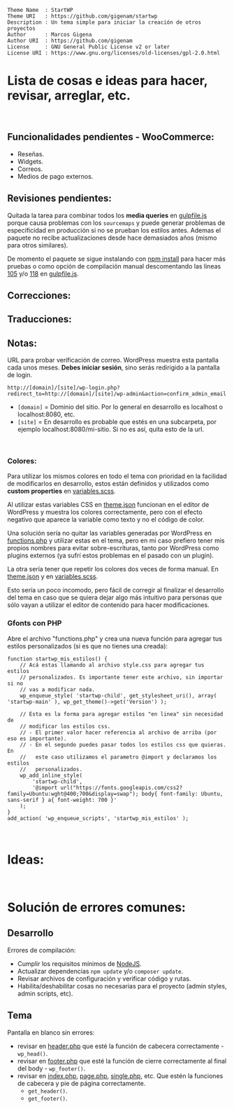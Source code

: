 ```
Theme Name  : StartWP
Theme URI   : https://github.com/gigenam/startwp
Description : Un tema simple para iniciar la creación de otros proyectos
Author      : Marcos Gigena
Author URI  : https://github.com/gigenam
License     : GNU General Public License v2 or later
License URI : https://www.gnu.org/licenses/old-licenses/gpl-2.0.html
```

# Lista de cosas e ideas para hacer, revisar, arreglar, etc.

<br>

## Funcionalidades pendientes - WooCommerce:

- Reseñas.
- Widgets.
- Correos.
- Medios de pago externos.

## Revisiones pendientes:

Quitada la tarea para combinar todos los **media queries** en [gulpfile.js](./gulpfile.js#L99)
porque causa problemas con los `sourcemaps` y puede generar problemas de
especificidad en producción si no se prueban los estilos antes. Ademas el paquete
no recibe actualizaciones desde hace demasiados años (mismo para otros similares).

De momento el paquete se sigue instalando con [npm install](./package.json#L40)
para hacer más pruebas o como opción de compilación manual descomentando las
lineas [105](./gulpfile.js#L105) y/o [118](./gulpfile.js#L118) en [gulpfile.js](./gulpfile.js#L99).

## Correcciones:

## Traducciones:

## Notas:

URL para probar verificación de correo. WordPress muestra esta pantalla cada unos
meses. **Debes iniciar sesión**, sino serás redirigido a la pantalla de login.

`http://[domain]/[site]/wp-login.php?redirect_to=http://[domain]/[site]/wp-admin&action=confirm_admin_email`

- `[domain]` = Dominio del sitio. Por lo general en desarrollo es localhost o
  localhost:8080, etc.
- `[site]` = En desarrollo es probable que estés en una subcarpeta, por ejemplo
  localhost:8080/mi-sitio. Si no es así, quita esto de la url.

<br>

### Colores:

Para utilizar los mismos colores en todo el tema con prioridad en la facilidad de
modificarlos en desarrollo, estos están definidos y utilizados como **custom properties**
en [variables.scss](app/assets/scss/abstracts/_variables.scss#L64).

Al utilizar estas variables CSS en [theme.json](app/theme.json#L14) funcionan en
el editor de WordPress y muestra los colores correctamente, pero con el efecto
negativo que aparece la variable como texto y no el código de color.

Una solución sería no quitar las variables generadas por WordPress en [functions.php](app/functions.php#L54)
y utilizar estas en el tema, pero en mi caso prefiero tener mis propios nombres
para evitar sobre-escrituras, tanto por WordPress como plugins externos (ya sufrí
estos problemas en el pasado con un plugin).

La otra sería tener que repetir los colores dos veces de forma manual. En
[theme.json](app/theme.json#L14) y en [variables.scss](app/assets/scss/abstracts/_variables.scss#L44).

Esto sería un poco incomodo, pero fácil de corregir al finalizar el desarrollo
del tema en caso que se quiera dejar algo más intuitivo para personas que sólo
vayan a utilizar el editor de contenido para hacer modificaciones.

### Gfonts con PHP

Abre el archivo "functions.php" y crea una nueva función para agregar tus estilos
personalizados (si es que no tienes una creada):

    function startwp_mis_estilos() {
    	// Acá estas llamando al archivo style.css para agregar tus estilos
    	// personalizados. Es importante tener este archivo, sin importar si no
    	// vas a modificar nada.
    	wp_enqueue_style( 'startwp-child', get_stylesheet_uri(), array( 'startwp-main' ), wp_get_theme()->get('Version') );

    	// Esta es la forma para agregar estilos "en linea" sin necesidad de
    	// modificar los estilos css.
    	// - El primer valor hacer referencia al archivo de arriba (por eso es importante).
    	// - En el segundo puedes pasar todos los estilos css que quieras. En
    	//   este caso utilizamos el parametro @import y declaramos los estilos
    	//   personalizados.
    	wp_add_inline_style(
    		'startwp-child',
    		'@import url("https://fonts.googleapis.com/css2?family=Ubuntu:wght@400;700&display=swap"); body{ font-family: Ubuntu, sans-serif } a{ font-weight: 700 }'
    	);
    }
    add_action( 'wp_enqueue_scripts', 'startwp_mis_estilos' );

<br>

# Ideas:

<br>

# Solución de errores comunes:

## Desarrollo

Errores de compilación:

- Cumplir los requisitos mínimos de [NodeJS](README.md#L13).
- Actualizar dependencias `npm update` y/o `composer update`.
- Revisar archivos de configuración y verificar código y rutas.
- Habilita/deshabilitar cosas no necesarias para el proyecto (admin styles,
  admin scripts, etc).

## Tema

Pantalla en blanco sin errores:

- revisar en [header.php](./app/header.php) que esté la función de cabecera
  correctamente - `wp_head()`.
- revisar en [footer.php](./app/footer.php) que esté la función de cierre
  correctamente al final del body - `wp_footer()`.
- revisar en [index.php](./app/index.php), [page.php](./app/page.php),
  [single.php](./app/single.php), etc. Que estén la funciones de cabecera y pie
  de página correctamente.
  - `get_header()`.
  - `get_footer()`.
